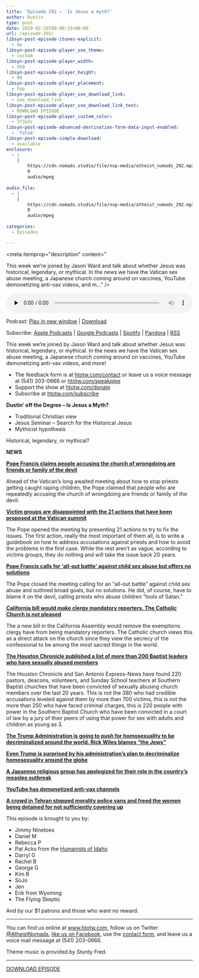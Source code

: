 ```yaml
---
title: 'Episode 292 –  Is Jesus a myth?'
author: Dustin
type: post
date: 2019-02-26T08:00:15+00:00
url: /episode-292/
libsyn-post-episode-itunes-explicit:
  - no
libsyn-post-episode-player_use_theme:
  - custom
libsyn-post-episode-player_width:
  - 450
libsyn-post-episode-player_height:
  - 90
libsyn-post-episode-player_placement:
  - top
libsyn-post-episode-player_use_download_link:
  - use_download_link
libsyn-post-episode-player_use_download_link_text:
  - DOWNLOAD EPISODE
libsyn-post-episode-player_custom_color:
  - 373a3c
libsyn-post-episode-advanced-destination-form-data-input-enabled:
  - 'false'
libsyn-post-episode-simple-download:
  - available
enclosure:
  - |
    |
        https://cdn.nomads.studio/file/nsp-media/atheist_nomads_292.mp3
        0
        audio/mpeg
        
audio_file:
  - |
    |
        https://cdn.nomads.studio/file/nsp-media/atheist_nomads_292.mp3
        0
        audio/mpeg
        
categories:
  - Episodes

---
```

<div itemscope itemtype="http://schema.org/AudioObject">
  <meta itemprop="name" content="Episode 292 &#8211;  Is Jesus a myth?" />
  
  <meta itemprop="uploadDate" content="2019-02-26T01:00:15-07:00" />
  
  <meta itemprop="encodingFormat" content="audio/mpeg" />
  
  <meta itemprop="description" content="




This week we're joined by Jason Ward and talk about whether Jesus was historical, legendary, or mythical. In the news we have the Vatican sex abuse meeting, a Japanese church coming around on vaccines, YouTube demonetizing anti-vax videos, and m..." />
  
  <meta itemprop="contentUrl" content="https://dts.podtrac.com/redirect.mp3/cdn.nomads.studio/file/nsp-media/atheist_nomads_292.mp3" />
  
  <div class="powerpress_player" id="powerpress_player_8555">
    <audio class="wp-audio-shortcode" id="audio-3383-299" preload="none" style="width: 100%;" controls="controls"><source type="audio/mpeg" src="https://dts.podtrac.com/redirect.mp3/cdn.nomads.studio/file/nsp-media/atheist_nomads_292.mp3?_=299" /><a href="https://dts.podtrac.com/redirect.mp3/cdn.nomads.studio/file/nsp-media/atheist_nomads_292.mp3">https://dts.podtrac.com/redirect.mp3/cdn.nomads.studio/file/nsp-media/atheist_nomads_292.mp3</a></audio>
  </div>
</div>

<p class="powerpress_links powerpress_links_mp3">
  Podcast: <a href="https://dts.podtrac.com/redirect.mp3/cdn.nomads.studio/file/nsp-media/atheist_nomads_292.mp3" class="powerpress_link_pinw" target="_blank" title="Play in new window" onclick="return powerpress_pinw('https://htotw.com/?powerpress_pinw=3383-podcast');" rel="nofollow">Play in new window</a> | <a href="https://dts.podtrac.com/redirect.mp3/cdn.nomads.studio/file/nsp-media/atheist_nomads_292.mp3" class="powerpress_link_d" title="Download" rel="nofollow" download="atheist_nomads_292.mp3">Download</a>
</p>

<p class="powerpress_links powerpress_subscribe_links">
  Subscribe: <a href="https://podcasts.apple.com/us/podcast/humanists-take-on-the-world/id530050098?mt=2&ls=1" class="powerpress_link_subscribe powerpress_link_subscribe_itunes" target="_blank" title="Subscribe on Apple Podcasts" rel="nofollow">Apple Podcasts</a> | <a href="https://www.google.com/podcasts?feed=aHR0cDovL2F0aGVpc3Rub21hZHMubGlic3luLmNvbS9yc3M%3D" class="powerpress_link_subscribe powerpress_link_subscribe_googleplay" target="_blank" title="Subscribe on Google Podcasts" rel="nofollow">Google Podcasts</a> | <a href="https://open.spotify.com/show/3LzK2xZGike6Tc1GEMtMbr?si=LieN9SNuTpq96smuaUsH8A" class="powerpress_link_subscribe powerpress_link_subscribe_spotify" target="_blank" title="Subscribe on Spotify" rel="nofollow">Spotify</a> | <a href="https://www.pandora.com/podcast/atheist-nomads/PC:10122?corr=62071012&part=ug" class="powerpress_link_subscribe powerpress_link_subscribe_pandora" target="_blank" title="Subscribe on Pandora" rel="nofollow">Pandora</a> | <a href="https://htotw.com/feed/podcast/" class="powerpress_link_subscribe powerpress_link_subscribe_rss" target="_blank" title="Subscribe via RSS" rel="nofollow">RSS</a>
</p>

This week we&#8217;re joined by Jason Ward and talk about whether Jesus was historical, legendary, or mythical. In the news we have the Vatican sex abuse meeting, a Japanese church coming around on vaccines, YouTube demonetizing anti-vax videos, and more!

<!--more-->

  * The feedback form is at [htotw.com/contact](https://htotw.com/contact) or leave us a voice message at (541) 203-0666 or <a href="https://htotw.com/speakpipe" target="_blank" rel="noopener noreferrer">htotw.com/speakpipe</a>
  * Support the show at <a href="https://htotw.com/donate" target="_blank" rel="noopener noreferrer">htotw.com/donate</a>
  * Subscribe at <a href="https://htotw.com/subscribe" target="_blank" rel="noopener noreferrer">htotw.com/subscribe</a>

**Dustin’ off the Degree &#8211; Is Jesus a Myth?**

  * Traditional Christian view
  * Jesus Seminar &#8211; Search for the Historical Jesus
  * Mythicist hypothesis

Historical, legendary, or mythical?

**NEWS**

**<a href="https://www.newsweek.com/pope-francis-people-constantly-accusing-church-wrongdoing-are-friends-1337056" target="_blank" rel="noopener noreferrer">Pope Francis claims people accusing the church of wrongdoing are friends or family of the devil</a>**

Ahead of the Vatican’s long awaited meeting about how to stop priests getting caught raping children, the Pope claimed that people who are repeatedly accusing the church of wrongdoing are friends or family of the devil.

**<a href="https://www.ncronline.org/news/accountability/bishops-summit-consider-21-action-items-handle-prevent-abuse" target="_blank" rel="noopener noreferrer">Victim groups are disappointed with the 21 actions that have been proposed at the Vatican summit</a>**

The Pope opened the meeting by presenting 21 actions to try to fix the issues. The first action, really the most important of them all, is to write a guidebook on how to address accusations against priests and how to avoid the problems in the first case. While the rest aren’t as vague, according to victims groups, they do nothing and will take the issue back 20 years.

**<a href="https://religionnews.com/2019/02/24/pope-francis-calls-for-all-out-battle-against-child-sex-abuse/" target="_blank" rel="noopener noreferrer">Pope Francis calls for ‘all-out battle’ against child sex abuse but offers no solutions</a>**

The Pope closed the meeting calling for an “all-out battle” against child sex abuse and outlined broad goals, but no solutions. He did, of course, have to blame it on the devil, calling priests who abuse children “tools of Satan.”

**<a href="https://friendlyatheist.patheos.com/2019/02/21/ca-lawmakers-bill-would-force-catholic-priests-to-report-child-sex-abuse/" target="_blank" rel="noopener noreferrer">California bill would make clergy mandatory reporters. The Catholic Church is not pleased</a>**

The a new bill in the California Assembly would remove the exemptions clergy have from being mandatory reporters. The Catholic church views this as a direct attack on the church since they view the secrecy of the confessional to be among the most sacred things in the world.

**<a href="https://www.nbcnews.com/news/us-news/over-200-baptist-ministers-deacons-others-have-been-found-guilty-n970276" target="_blank" rel="noopener noreferrer">The Houston Chronicle published a list of more than 200 Baptist leaders who have sexually abused members</a>**

The Houston Chronicle and San Antonio Express-News have found 220 pastors, deacons, volunteers, and Sunday School teachers at Southern Baptist churches that have been convicted of sexually abusing church members over the last 20 years. This is not the 380 who had credible accusations leveled against them by more than 700 victims, this is not the more than 250 who have faced criminal charges, this is 220 people with power in the Southern Baptist Church who have been convicted in a court of law by a jury of their peers of using that power for sex with adults and children as young as 3.

**<a href="http://www.rightwingwatch.org/post/rick-wiles-blames-the-jews-for-trump-administration-push-to-decriminalize-homosexuality/" target="_blank" rel="noopener noreferrer">The Trump Administration is going to push for homosexuality to be decriminalized around the world. Rick Wiles blames &#8220;the Jews&#8221;</a>**

**<a href="https://www.yahoo.com/lifestyle/trump-not-familiar-with-his-administrations-plan-for-global-decriminalization-of-homosexuality-225415901.html" target="_blank" rel="noopener noreferrer">Even Trump is surprised by his administration&#8217;s plan to decriminalize homosexuality around the globe</a>**

**<a href="https://www.newsweek.com/anti-vaxxers-vaccination-measles-outbreak-autism-1339369" target="_blank" rel="noopener noreferrer">A Japanese religious group has apologized for their role in the country&#8217;s measles outbreak</a>**

**<a href="https://www.buzzfeednews.com/article/carolineodonovan/youtube-just-demonetized-anti-vax-channels" target="_blank" rel="noopener noreferrer">YouTube has demonetized anti-vax channels</a>**

**<a href="https://buff.ly/2V2mnWp" target="_blank" rel="noopener noreferrer">A crowd in Tehran stopped morality police vans and freed the women being detained for not sufficiently covering up</a>**

This episode is brought to you by:

  * Jimmy Ninetoes
  * Daniel M
  * Rebecca P
  * Pat Acks from the <a href="https://www.humanistsofidaho.org" target="_blank" rel="noopener noreferrer">Humanists of Idaho</a>
  * Darryl G
  * Rachel B
  * George G
  * Kim B
  * SoJo
  * Jen
  * Erik from Wyoming
  * The Flying Skeptic

And by our $1 patrons and those who want no reward.

<hr class="wp-block-separator" />

You can find us online at <a href="https://www.htotw.com/" target="_blank" rel="noopener noreferrer">www.htotw.com</a>, follow us on Twitter <a href="https://htotw.com/twitter" target="_blank" rel="noopener noreferrer">@AtheistNomads</a>, <a href="https://htotw.com/facebook" target="_blank" rel="noopener noreferrer">like us on Facebook</a>, use the [contact form](https://htotw.com/contact), and leave us a voice mail message at (541) 203-0666.

Theme music is provided by Sturdy Fred.

<hr class="wp-block-separator" />

<a href="https://dts.podtrac.com/redirect.mp3/cdn.nomads.studio/file/nsp-media/atheist_nomads_292.mp3" target="_blank" rel="noreferrer noopener" aria-label="DOWNLOAD EPISODE (opens in a new tab)">DOWNLOAD EPISODE</a>